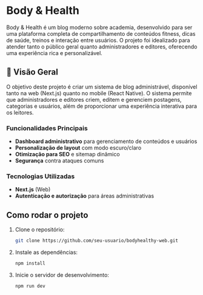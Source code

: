 # Body & Health

Body & Health é um blog moderno sobre academia, desenvolvido para ser uma plataforma completa de compartilhamento de conteúdos fitness, dicas de saúde, treinos e interação entre usuários. O projeto foi idealizado para atender tanto o público geral quanto administradores e editores, oferecendo uma experiência rica e personalizável.

## 󾠮 Visão Geral

O objetivo deste projeto é criar um sistema de blog administrável, disponível tanto na web (Next.js) quanto no mobile (React Native). O sistema permite que administradores e editores criem, editem e gerenciem postagens, categorias e usuários, além de proporcionar uma experiência interativa para os leitores.

### Funcionalidades Principais

- **Dashboard administrativo** para gerenciamento de conteúdos e usuários
- **Personalização de layout** com modo escuro/claro
- **Otimização para SEO** e sitemap dinâmico
- **Segurança** contra ataques comuns

### Tecnologias Utilizadas

- **Next.js** (Web)
- **Autenticação e autorização** para áreas administrativas

## Como rodar o projeto

1. Clone o repositório:
   ```sh
   git clone https://github.com/seu-usuario/bodyhealthy-web.git
   ```

2. Instale as dependências:
   ```sh
   npm install
   ```

3. Inicie o servidor de desenvolvimento:
   ```sh
   npm run dev
   ```